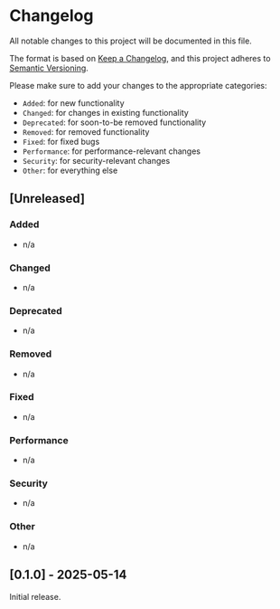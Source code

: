 # Changelog

All notable changes to this project will be documented in this file.

The format is based on [Keep a Changelog](https://keepachangelog.com/en/1.0.0/),
and this project adheres to [Semantic Versioning](https://semver.org/spec/v2.0.0.html).

Please make sure to add your changes to the appropriate categories:

- `Added`: for new functionality
- `Changed`: for changes in existing functionality
- `Deprecated`: for soon-to-be removed functionality
- `Removed`: for removed functionality
- `Fixed`: for fixed bugs
- `Performance`: for performance-relevant changes
- `Security`: for security-relevant changes
- `Other`: for everything else

## [Unreleased]

### Added

- n/a

### Changed

- n/a

### Deprecated

- n/a

### Removed

- n/a

### Fixed

- n/a

### Performance

- n/a

### Security

- n/a

### Other

- n/a

## [0.1.0] - 2025-05-14

Initial release.
